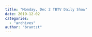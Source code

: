 ```yaml
---
title: "Monday, Dec 2 TBTV Daily Show"
date: 2019-12-02
categories: 
  - "archives"
author: "brantzt"
---
```



